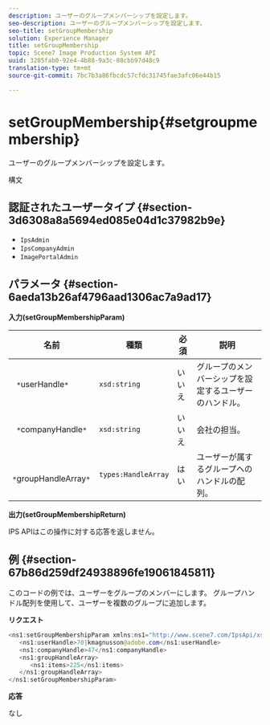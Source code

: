 ```yaml
---
description: ユーザーのグループメンバーシップを設定します。
seo-description: ユーザーのグループメンバーシップを設定します。
seo-title: setGroupMembership
solution: Experience Manager
title: setGroupMembership
topic: Scene7 Image Production System API
uuid: 3285fab0-92e4-4b88-9a3c-88cbb97d48c9
translation-type: tm+mt
source-git-commit: 7bc7b3a86fbcdc57cfdc31745fae3afc06e44b15

---
```



# setGroupMembership{#setgroupmembership}

ユーザーのグループメンバーシップを設定します。

構文

## 認証されたユーザータイプ {#section-3d6308a8a5694ed085e04d1c37982b9e}

* `IpsAdmin`
* `IpsCompanyAdmin`
* `ImagePortalAdmin`

## パラメータ {#section-6aeda13b26af4796aad1306ac7a9ad17}

**入力(setGroupMembershipParam)**

| 名前 | 種類 | 必須 | 説明 |
|---|---|---|---|
| ` *`userHandle`*` | `xsd:string` | いいえ | グループのメンバーシップを設定するユーザーのハンドル。 |
| ` *`companyHandle`*` | `xsd:string` | いいえ | 会社の担当。 |
| ` *`groupHandleArray`*` | `types:HandleArray` | はい | ユーザーが属するグループへのハンドルの配列。 |

**出力(setGroupMembershipReturn)**

IPS APIはこの操作に対する応答を返しません。

## 例 {#section-67b86d259df24938896fe19061845811}

このコードの例では、ユーザーをグループのメンバーにします。 グループハンドル配列を使用して、ユーザーを複数のグループに追加します。

**リクエスト**

```java
<ns1:setGroupMembershipParam xmlns:ns1="http://www.scene7.com/IpsApi/xsd">
   <ns1:userHandle>70|kmagnusson@adobe.com</ns1:userHandle>
   <ns1:companyHandle>47</ns1:companyHandle>
   <ns1:groupHandleArray>
      <ns1:items>225</ns1:items>
   </ns1:groupHandleArray>
</ns1:setGroupMembershipParam>
```

**応答**

なし
